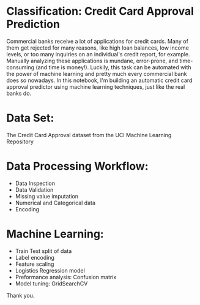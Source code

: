 # Classification: Credit Card Approval Prediction

Commercial banks receive a lot of applications for credit cards. Many of them get rejected for many reasons, like high loan balances, low income levels, or too many inquiries on an individual's credit report, for example. Manually analyzing these applications is mundane, error-prone, and time-consuming (and time is money!). Luckily, this task can be automated with the power of machine learning and pretty much every commercial bank does so nowadays. In this notebook, I'm building an automatic credit card approval predictor using machine learning techniques, just like the real banks do.

# Data Set: 
  The Credit Card Approval dataset from the UCI Machine Learning Repository

# Data Processing Workflow:
- Data Inspection
- Data Validation
- Missing value imputation
- Numerical and Categorical data
- Encoding

# Machine Learning:
- Train Test split of data
- Label encoding
- Feature scaling
- Logistics Regression model
- Preformance analysis: Confusion matrix
- Model tuning: GridSearchCV
	
Thank you.
